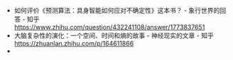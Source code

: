 - 如何评价《预测算法：具身智能如何应对不确定性》这本书？ - 象行世界的回答 - 知乎
  https://www.zhihu.com/question/432241108/answer/1773837651
- 大脑复杂性的演化：一个空间、时间和熵的故事 - 神经现实的文章 - 知乎
  https://zhuanlan.zhihu.com/p/164611866
-